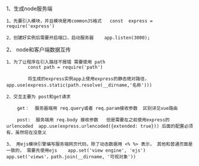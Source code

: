 #

1、生成node服务端

    1、先要引入模块，并且模块是用commonJS格式   const  express = require('express')

    2、创建好实例后需要开启端口，启动服务器    app.listen(3000);

 2、 node和客户端数据互传

    1、为了让程序在引入路径不报错 需要使用 path
            const path = require('path')

            将生成的express实例app上使用express的静态绝对路径，app.use(express.static(path.resolve(__dirname,'名称')))

    2、交互主要为 post和get请求    

        get：  服务器端用 req.query或者 req.param接收参数  区别详见vue路由

        post:  服务端用 req.body 接收参数   但是需要在之前使用express的urlencoded  app.use(express.urlencoded({extended: true})) 后面的配置必须有，虽然现在没意义
 
    3、 用ejs模块引擎编写服务端网页代码，除了动态数据用 <% %> 表示， 其他和普通页面是一致的， 需要先使用ejs    app.set('view engine', 'ejs')     app.set('views'，path.join(__dirname, '可视对象'))
